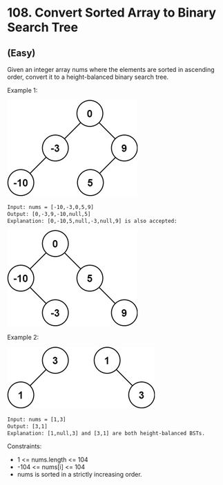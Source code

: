 # 108. Convert Sorted Array to Binary Search Tree
## (Easy)

Given an integer array nums where the elements are sorted in ascending order, convert it to a height-balanced binary search tree.

 

Example 1:

![alt text](image.png)

```
Input: nums = [-10,-3,0,5,9]
Output: [0,-3,9,-10,null,5]
Explanation: [0,-10,5,null,-3,null,9] is also accepted:
```
![alt text](image-1.png)

Example 2:

![alt text](image-2.png)

```
Input: nums = [1,3]
Output: [3,1]
Explanation: [1,null,3] and [3,1] are both height-balanced BSTs.
```
 

Constraints:

- 1 <= nums.length <= 104
- -104 <= nums[i] <= 104
- nums is sorted in a strictly increasing order.